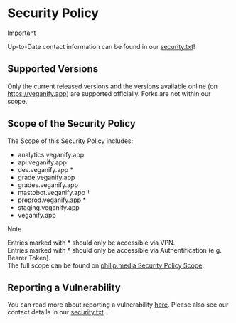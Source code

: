 # Security Policy

> [!IMPORTANT]  
> Up-to-Date contact information can be found in our [security.txt](https://veganify.app/.well-known/security.txt)! 


## Supported Versions

Only the current released versions and the versions available online (on https://veganify.app) are supported officially. Forks are not within our scope.

## Scope of the Security Policy
The Scope of this Security Policy includes:
- analytics.veganify.app
- api.veganify.app
- dev.veganify.app *
- grade.veganify.app
- grades.veganify.app
- mastobot.veganify.app †
- preprod.veganify.app *
- staging.veganify.app
- veganify.app

  
> [!NOTE]  
> Entries marked with * should only be accessible via VPN. <br />
> Entries marked with † should only be accessible via Authentification (e.g. Bearer Token).<br />
> The full scope can be found on [philip.media Security Policy Scope](https://security.philip.media/scope.html).


## Reporting a Vulnerability

You can read more about reporting a vulnerability [here](https://security.philip.media/vdp). Please also see our contact details in our [security.txt](https://veganify.app/.well-known/security.txt).
